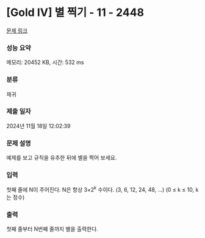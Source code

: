 # [Gold IV] 별 찍기 - 11 - 2448 

[문제 링크](https://www.acmicpc.net/problem/2448) 

### 성능 요약

메모리: 20452 KB, 시간: 532 ms

### 분류

재귀

### 제출 일자

2024년 11월 18일 12:02:39

### 문제 설명

<p>예제를 보고 규칙을 유추한 뒤에 별을 찍어 보세요.</p>

### 입력 

 <p>첫째 줄에 N이 주어진다. N은 항상 3×2<sup>k</sup> 수이다. (3, 6, 12, 24, 48, ...) (0 ≤ k ≤ 10, k는 정수)</p>

### 출력 

 <p>첫째 줄부터 N번째 줄까지 별을 출력한다.</p>

